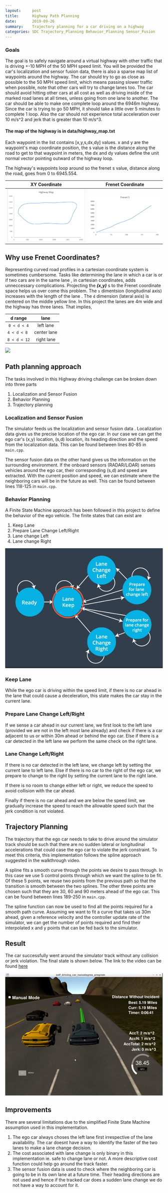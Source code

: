 ```yaml
---
layout:     post
title:      Highway Path Planning
date:       2019-09-26
summary:    Trajectory planning for a car driving on a highway 
categories: SDC Trajectory_Planning Behavior_Planning Sensor_Fusion 
---
```


### Goals
The goal is to safely navigate around a virtual highway with other traffic that is driving +-10 MPH of the 50 MPH speed limit. You will be provided the car's localization and sensor fusion data, there is also a sparse map list of waypoints around the highway. The car should try to go as close as possible to the 50 MPH speed limit, which means passing slower traffic when possible, note that other cars will try to change lanes too. The car should avoid hitting other cars at all cost as well as driving inside of the marked road lanes at all times, unless going from one lane to another. The car should be able to make one complete loop around the 6946m highway. Since the car is trying to go 50 MPH, it should take a little over 5 minutes to complete 1 loop. Also the car should not experience total acceleration over 10 m/s^2 and jerk that is greater than 10 m/s^3.

#### The map of the highway is in data/highway_map.txt
Each waypoint in the list contains  [x,y,s,dx,dy] values. x and y are the waypoint's map coordinate position, the s value is the distance along the road to get to that waypoint in meters, the dx and dy values define the unit normal vector pointing outward of the highway loop.

The highway's waypoints loop around so the frenet s value, distance along the road, goes from 0 to 6945.554.

| XY Coordinate | Frenet Coordinate |
|:----------------:|:--------------:|
![](/images/HighwayXY.png)|![](/images/FrenetS.png)|

## Why use Frenet Coordinates?

Representing curved road profiles in a cartesian coordinate system is sometimes cumbersome. Tasks like determining the lane in which a car is or if two cars are in the same lane , in cartesian coordinates, adds unneccessary complications. Projecting the ***(x,y)*** s to the Frenet coordinate space helps us over come this problem. The `s` dimentsion (longitudinal axis) increases with the length of the lane . The `d` dimension (lateral axis) is centered on the middle yellow line. In this project the lanes are 4m wide and the highway has three lanes. That implies, 

| d range | lane |
|:-------:|:-----:|
` 0 < d < 4 ` |left lane|
`4 < d < 8 ` | center lane |
` 8 < d < 12 ` | right lane |

![](cartVsFre.png)

## Path planning approach

The tasks involved in this Highway driving challenge can be broken down into three parts

1. Localization and Sensor Fusion
2. Behavior Planning 
3. Trajectory planning

### Localization and Sensor Fusion 

The simulator feeds us the localization and sensor fusion data . Localization data gives us the precise location of the ego car. In our case we can get the ego car's (x,y) location, (s,d) location, its heading direction and the speed from the localization data. This can be found between lines 80-85 in `main.cpp`.

The sensor fusion data on the other hand gives us the information on the surrounding environment. If the onboard sensors (RADAR/LiDAR) senses vehicles around the ego car, their corresponding (s,d) and speed are extracted. With the current position and speed, we can estimate where the neighboring cars will be in the future as well. This can be found between lines 118-125 in `main.cpp`.

### Behavior Planning

A Finite State Machine approach has been followed in this project to define the behavior of the ego vehicle. The finite states that can exist are 

1. Keep Lane
2. Prepare Lane Change Left/Right
3. Lane change Left  
4. Lane change Right 

![](/images/FSM.png)

### Keep Lane
While the ego car is driving within the speed limit, if there is no car ahead in the lane that could cause a deceleration, this state makes the car stay in the current lane. 

### Prepare Lane Change Left/Right
If we sense a car ahead in our current lane, we first look to the left lane (provided we are not in the left most lane already) and check if there is a car adjacent to us or within 30m ahead or behind the ego car. 
Else if there is a car detected in the left lane we perform the same check on the right lane.

### Lane Change Left/Right 
If there is no car detected in the left lane, we change left by setting the current lane to left lane. Else if there is no car to the right of the ego car, we prepare to change to the right by setting the current lane to the right lane. 

If there is no room to change either left or right, we reduce the speed to avoid collision with the car ahead. 

Finally if there is no car ahead and we are below the speed limit, we gradually increase the speed to reach the allowable speed such that the jerk condition is not violated. 


## Trajectory Planning

The trajectory that the ego car needs to take to drive around the simulator track should be such that there are no sudden lateral or longitudinal accelerations that could case the ego car to violate the jerk constraint. To meet this criteria, this implementation follows the spline approach suggested in the walkthrough video. 

A spline fits a smooth curve through the points we desire to pass through. In this case we use 5 control points through which we want the spline to be fit. Of these 5 points, we reuse two points from the previous path so that the transition is smooth between the two splines. The other three points are chosen such that they are 30, 60 and 90 meters ahead of the ego car. This can be found between lines 189-250 in `main.cpp`.

The spline function can now be used to find all the points required for a smooth path curve. Assuming we want to fit a curve that takes us 30m ahead, given a reference velocity and the controller update rate of the simulator, we can get the number of points required and find their interpolated x and y points that can be fed back to the simulator. 


## Result 

The car successfully went around the simulator track without any collision or jerk violation. The final state is shown below. The link to the video can be found [here](https://youtu.be/0Rb1QsdWksU) 

![](/images/result.png)

## Improvements

There are several limitations due to the simplified Finite State Machine assumption used in this implementation. 

1. The ego car always choses the left lane first irrespective of the lane availability. The car doesnt have a way to identify the faster of the two lanes to make a lane change decision. 
2. The cost associated with lane change is only binary in this implementation ie. safe to change lane or not. A more descriptive cost function could help go around the track faster.
3. The sensor fusion data is used to check where the neighboring car is going to be in its own lane at a future time. Their heading directions are not used and hence if the tracked car does a sudden lane change we do not have a way to account for it. 
